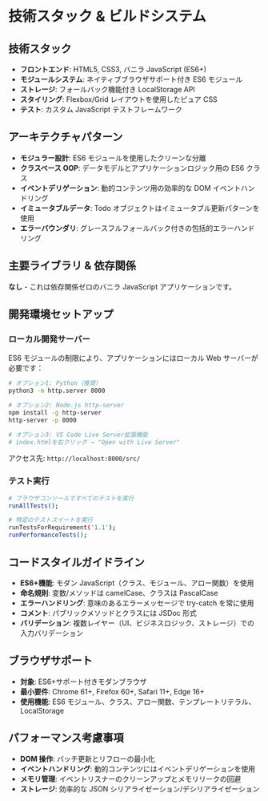 # 技術スタック & ビルドシステム

## 技術スタック

- **フロントエンド**: HTML5, CSS3, バニラ JavaScript (ES6+)
- **モジュールシステム**: ネイティブブラウザサポート付き ES6 モジュール
- **ストレージ**: フォールバック機能付き LocalStorage API
- **スタイリング**: Flexbox/Grid レイアウトを使用したピュア CSS
- **テスト**: カスタム JavaScript テストフレームワーク

## アーキテクチャパターン

- **モジュラー設計**: ES6 モジュールを使用したクリーンな分離
- **クラスベース OOP**: データモデルとアプリケーションロジック用の ES6 クラス
- **イベントデリゲーション**: 動的コンテンツ用の効率的な DOM イベントハンドリング
- **イミュータブルデータ**: Todo オブジェクトはイミュータブル更新パターンを使用
- **エラーバウンダリ**: グレースフルフォールバック付きの包括的エラーハンドリング

## 主要ライブラリ & 依存関係

**なし** - これは依存関係ゼロのバニラ JavaScript アプリケーションです。

## 開発環境セットアップ

### ローカル開発サーバー

ES6 モジュールの制限により、アプリケーションにはローカル Web サーバーが必要です：

```bash
# オプション1: Python（推奨）
python3 -m http.server 8000

# オプション2: Node.js http-server
npm install -g http-server
http-server -p 8000

# オプション3: VS Code Live Server拡張機能
# index.htmlを右クリック → "Open with Live Server"
```

アクセス先: `http://localhost:8000/src/`

### テスト実行

```bash
# ブラウザコンソールですべてのテストを実行
runAllTests();

# 特定のテストスイートを実行
runTestsForRequirement('1.1');
runPerformanceTests();
```

## コードスタイルガイドライン

- **ES6+機能**: モダン JavaScript（クラス、モジュール、アロー関数）を使用
- **命名規則**: 変数/メソッドは camelCase、クラスは PascalCase
- **エラーハンドリング**: 意味のあるエラーメッセージで try-catch を常に使用
- **コメント**: パブリックメソッドとクラスには JSDoc 形式
- **バリデーション**: 複数レイヤー（UI、ビジネスロジック、ストレージ）での入力バリデーション

## ブラウザサポート

- **対象**: ES6+サポート付きモダンブラウザ
- **最小要件**: Chrome 61+, Firefox 60+, Safari 11+, Edge 16+
- **使用機能**: ES6 モジュール、クラス、アロー関数、テンプレートリテラル、LocalStorage

## パフォーマンス考慮事項

- **DOM 操作**: バッチ更新とリフローの最小化
- **イベントハンドリング**: 動的コンテンツにはイベントデリゲーションを使用
- **メモリ管理**: イベントリスナーのクリーンアップとメモリリークの回避
- **ストレージ**: 効率的な JSON シリアライゼーション/デシリアライゼーション
